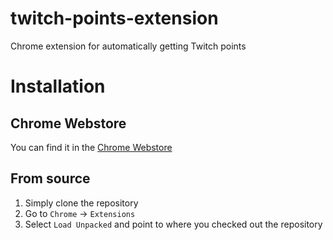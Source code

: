 # twitch-points-extension
Chrome extension for automatically getting Twitch points

# Installation

## Chrome Webstore
You can find it in the [Chrome Webstore](https://chromewebstore.google.com/detail/twitch-points/kaodlfjeiddkmfbijfghhpffhenppmcf)

## From source
1. Simply clone the repository
2. Go to `Chrome` -> `Extensions`
3. Select `Load Unpacked` and point to where you checked out the repository

